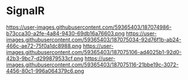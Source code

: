 # SignalR
<p align="center" src="https://user-images.githubusercontent.com/59365403/187074976-a3db0bf7-4d9b-402e-bc8d-52b4a96c6e73.png">



https://user-images.githubusercontent.com/59365403/187074986-b73cca30-a2fe-4a84-9430-69db16a76603.png
https://user-images.githubusercontent.com/59365403/187075034-92d76f1b-ab24-466c-ae72-75f0a1dc8988.png
https://user-images.githubusercontent.com/59365403/187075106-ad4025b1-92d0-42b3-9bc7-d299879533cf.png
https://user-images.githubusercontent.com/59365403/187075116-21bbe19c-3072-4456-80c1-996a064379c6.png
